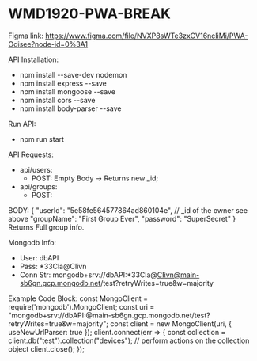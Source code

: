 # WMD1920-PWA-BREAK

Figma link: https://www.figma.com/file/NVXP8sWTe3zxCV16ncIiMi/PWA-Odisee?node-id=0%3A1

API Installation:
  - npm install --save-dev nodemon
  - npm install express --save
  - npm install mongoose --save
  - npm install cors --save
  - npm install body-parser --save
  
Run API:
  - npm run start

API Requests:
  - api/users:
    - POST: Empty Body -> Returns new _id;
  - api/groups:
    - POST:

BODY:
{
	"userId": "5e58fe564577864ad860104e", // _id of the owner see above
	"groupName": "First Group Ever",
	"password": "SuperSecret"
}
Returns Full group info.

Mongodb Info:   
  - User: dbAPI
  - Pass: *33Cla@CIivn
  - Conn Str: mongodb+srv://dbAPI:*33Cla@CIivn@main-sb6gn.gcp.mongodb.net/test?retryWrites=true&w=majority
  
  Example Code Block:
  const MongoClient = require('mongodb').MongoClient;
  const uri = "mongodb+srv://dbAPI:<password>@main-sb6gn.gcp.mongodb.net/test?retryWrites=true&w=majority";
  const client = new MongoClient(uri, { useNewUrlParser: true });
  client.connect(err => {
    const collection = client.db("test").collection("devices");
    // perform actions on the collection object
    client.close();
  });

